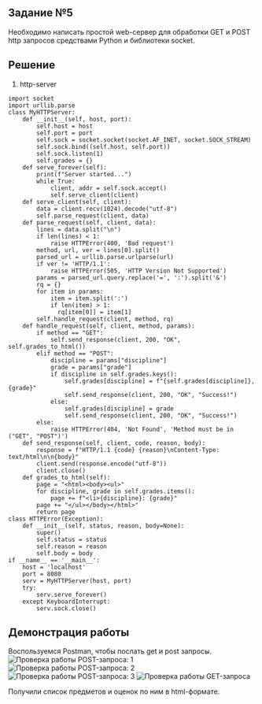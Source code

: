 ## Задание №5

Необходимо написать простой web-сервер для обработки GET и POST http
запросов средствами Python и библиотеки socket.

## Решение

1. http-server

```
import socket
import urllib.parse
class MyHTTPServer:
    def __init__(self, host, port):
        self.host = host
        self.port = port
        self.sock = socket.socket(socket.AF_INET, socket.SOCK_STREAM)
        self.sock.bind((self.host, self.port))
        self.sock.listen(1)
        self.grades = {}
    def serve_forever(self):
        print(f"Server started...")
        while True:
            client, addr = self.sock.accept()
            self.serve_client(client)
    def serve_client(self, client):
        data = client.recv(1024).decode("utf-8")
        self.parse_request(client, data)
    def parse_request(self, client, data):
        lines = data.split("\n")
        if len(lines) < 1:
            raise HTTPError(400, 'Bad request')
        method, url, ver = lines[0].split()
        parsed_url = urllib.parse.urlparse(url)
        if ver != 'HTTP/1.1':
            raise HTTPError(505, 'HTTP Version Not Supported')
        params = parsed_url.query.replace('=', ':').split('&')
        rq = {}
        for item in params:
            item = item.split(':')
            if len(item) > 1:
              rq[item[0]] = item[1]
        self.handle_request(client, method, rq)
    def handle_request(self, client, method, params):
        if method == "GET":
            self.send_response(client, 200, "OK", self.grades_to_html())
        elif method == "POST":
            discipline = params["discipline"]
            grade = params["grade"]
            if discipline in self.grades.keys():
                self.grades[discipline] = f"{self.grades[discipline]}, {grade}"
                self.send_response(client, 200, "OK", "Success!")
            else:
                self.grades[discipline] = grade
                self.send_response(client, 200, "OK", "Success!")
        else:
            raise HTTPError(404, 'Not Found', 'Method must be in ("GET", "POST")')
    def send_response(self, client, code, reason, body):
        response = f"HTTP/1.1 {code} {reason}\nContent-Type: text/html\n\n{body}"
        client.send(response.encode("utf-8"))
        client.close()
    def grades_to_html(self):
        page = "<html><body><ul>"
        for discipline, grade in self.grades.items():
            page += f"<li>{discipline}: {grade}"
        page += "</ul></body></html>"
        return page
class HTTPError(Exception):
    def __init__(self, status, reason, body=None):
        super()
        self.status = status
        self.reason = reason
        self.body = body
if __name__ == '__main__':
    host = 'localhost'
    port = 8080
    serv = MyHTTPServer(host, port)
    try:
        serv.serve_forever()
    except KeyboardInterrupt:
        serv.sock.close()
```

## Демонстрация работы

Воспользуемся Postman, чтобы послать get и post запросы.
![Проверка работы POST-запроса: 1](img/5.png)
![Проверка работы POST-запроса: 2](img/6.png)
![Проверка работы POST-запроса: 3](img/7.png)
![Проверка работы GET-запроса](img/8.png)

Получили список предметов и оценок по ним в html-формате.
